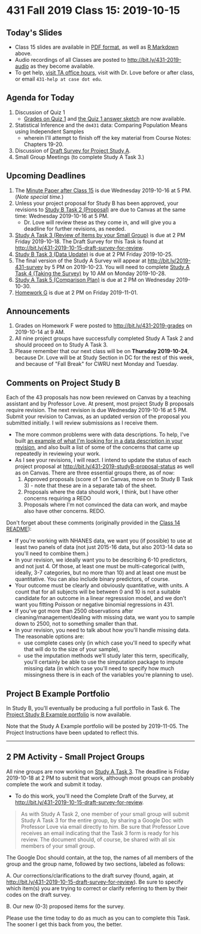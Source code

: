 # 431 Fall 2019 Class 15: 2019-10-15

## Today's Slides

- Class 15 slides are available in [PDF format](https://github.com/THOMASELOVE/2019-431/blob/master/CLASSES/CLASS15/431_class-15-slides_2019.pdf), as well as [R Markdown](https://github.com/THOMASELOVE/2019-431/blob/master/CLASSES/CLASS15/431_class-15-slides_2019.Rmd) above. 
- Audio recordings of all Classes are posted to http://bit.ly/431-2019-audio as they become available.
- To get help, [visit TA office hours](https://github.com/THOMASELOVE/2019-431/blob/master/calendar.md#ta-office-hours), visit with Dr. Love before or after class, or email `431-help at case dot edu`.

## Agenda for Today

1. Discussion of Quiz 1
    - [Grades on Quiz 1](http://bit.ly/431-2019-grades) and [the Quiz 1 answer sketch](https://github.com/THOMASELOVE/2019-431/blob/master/QUIZZES/QUIZ1/2019-431-quiz01-sketch_and_results.pdf) are now available. 
2. Statistical Inference and the `dm431` data: Comparing Population Means using Independent Samples 
    - wherein I'll attempt to finish off the key material from Course Notes: Chapters 19-20.
3. Discussion of [Draft Survey for Project Study A](http://bit.ly/431-2019-10-15-draft-survey-for-review).
4. Small Group Meetings (to complete Study A Task 3.)

## Upcoming Deadlines

1. The [Minute Paper after Class 15](http://bit.ly/431-2019-minute-15) is due Wednesday 2019-10-16 at 5 PM. (*Note special time.*)
2. Unless your project proposal for Study B has been approved, your revisions to [Study B Task 2 (Proposal)](https://thomaselove.github.io/2019-431-project/task2b.html) are due to Canvas at the same time: Wednesday 2019-10-16 at 5 PM.
    - Dr. Love will review these as they come in, and will give you a deadline for further revisions, as needed.
3. [Study A Task 3 (Review of Items by your Small Group)](https://thomaselove.github.io/2019-431-project/task3a.html) is due at 2 PM Friday 2019-10-18. The Draft Survey for this Task is found at http://bit.ly/431-2019-10-15-draft-survey-for-review.
4. [Study B Task 3 (Data Update)](https://thomaselove.github.io/2019-431-project/task3b.html) is due at 2 PM Friday 2019-10-25.
5. The final version of the Study A Survey will appear at http://bit.ly/2019-431-survey by 5 PM on 2019-10-23. You will need to complete [Study A Task 4 (Taking the Survey)](https://thomaselove.github.io/2019-431-project/task4a.html) by 10 AM on Monday 2019-10-28.
6. [Study A Task 5 (Comparison Plan)](https://thomaselove.github.io/2019-431-project/task5a.html) is due at 2 PM on Wednesday 2019-10-30.
7. [Homework G](https://github.com/THOMASELOVE/2019-431/tree/master/HOMEWORK/G) is due at 2 PM on Friday 2019-11-01.

## Announcements

1. Grades on Homework F were posted to http://bit.ly/431-2019-grades on 2019-10-14 at 9 AM.
2. All nine project groups have successfully completed Study A Task 2 and should proceed on to Study A Task 3.
3. Please remember that our next class will be on **Thursday 2019-10-24**, because Dr. Love will be at Study Section in DC for the rest of this week, and because of "Fall Break" for CWRU next Monday and Tuesday.

## Comments on Project Study B

Each of the 43 proposals has now been reviewed on Canvas by a teaching assistant and by Professor Love. At present, most project Study B proposals require revision. The next revision is due Wednesday 2019-10-16 at 5 PM. Submit your revision to Canvas, as an updated version of the proposal you submitted initially. I will review submissions as I receive them.

- The more common problems were with data descriptions. To help, I've built [an example of what I'm looking for in a data description in your revision](https://github.com/THOMASELOVE/2019-431/blob/master/PROJECT/data_description_demo.md), and also built a list of some of the concerns that came up repeatedly in reviewing your work.
- As I see your revisions, I will react. I intend to update the status of each project proposal at http://bit.ly/431-2019-studyB-proposal-status as well as on Canvas. There are three essential groups there, as of now: 
    1. Approved proposals (score of 1 on Canvas, move on to Study B Task 3) - note that these are in a separate tab of the sheet.
    2. Proposals where the data should work, I think, but I have other concerns requiring a REDO
    3. Proposals where I'm not convinced the data can work, and maybe also have other concerns. REDO.

Don't forget about these comments (originally provided in the [Class 14 README](https://github.com/THOMASELOVE/2019-431/tree/master/CLASSES/CLASS14)):

- If you're working with NHANES data, we want you (if possible) to use at least two panels of data (not just 2015-16 data, but also 2013-14 data so you'll need to combine them.)
- In your revision, we ideally want you to be describing 6-10 predictors, and not just 4. Of those, at least one must be multi-categorical (with, ideally, 3-7 categories, but no more than 10) and at least one must be quantitative. You can also include binary predictors, of course.
- Your outcome must be clearly and obviously quantitative, with units. A count that for all subjects will be between 0 and 10 is not a suitable candidate for an outcome in a linear regresssion model, and we don't want you fitting Poisson or negative binomial regressions in 431.
- If you've got more than 2500 observations after cleaning/management/dealing with missing data, we want you to sample down to 2500, not to something smaller than that.
- In your revision, you need to talk about how you'll handle missing data. The reasonable options are:
    - use complete cases only (in which case you'll need to specify what that will do to the size of your sample),
    - use the imputation methods we'll study later this term, specifically, you'll certainly be able to use the simputation package to impute missing data (in which case you'll need to specify how much missingness there is in each of the variables you're planning to use).
    
## Project B Example Portfolio

In Study B, you'll eventually be producing a full portfolio in Task 6. The [Project Study B Example portfolio](https://github.com/THOMASELOVE/2019-431/blob/master/PROJECT/STUDY_B/EXAMPLE/README.md) is now available.

Note that the Study A Example portfolio will be posted by 2019-11-05. The Project Instructions have been updated to reflect this.

---------------

## 2 PM Activity - Small Project Groups

All nine groups are now working on [Study A Task 3](https://thomaselove.github.io/2019-431-project/task3a.html). The deadline is Friday 2019-10-18 at 2 PM to submit that work, although most groups can probably complete the work and submit it today.

- To do this work, you'll need the Complete Draft of the Survey, at http://bit.ly/431-2019-10-15-draft-survey-for-review.

> As with Study A Task 2, one member of your small group will submit Study A Task 3 for the entire group, by sharing a Google Doc with Professor Love via email directly to him. Be sure that Professor Love receives an email indicating that the Task 3 form is ready for his review. The document should, of course, be shared with all six members of your small group.

The Google Doc should contain, at the top, the names of all members of the group and the group name, followed by two sections, labeled as follows:

A. Our corrections/clarifications to the draft survey (found, again, at http://bit.ly/431-2019-10-15-draft-survey-for-review). Be sure to specify which item(s) you are trying to correct or clarify referring to them by their codes on the draft survey.

B. Our new (0-3) proposed items for the survey. 

Please use the time today to do as much as you can to complete this Task. The sooner I get this back from you, the better.

